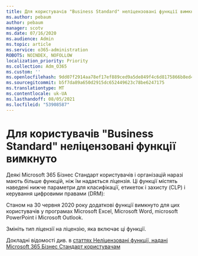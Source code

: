 ```yaml
---
title: Для користувачів "Business Standard" неліцензовані функції вимкнуто
ms.author: pebaum
author: pebaum
manager: scotv
ms.date: 07/16/2020
ms.audience: Admin
ms.topic: article
ms.service: o365-administration
ROBOTS: NOINDEX, NOFOLLOW
localization_priority: Priority
ms.collection: Adm_O365
ms.custom: ''
ms.openlocfilehash: 9dd07f2914aa78ef17ef889ced9a5de849f4c6d8175866b8ed4a41cbd28b9510
ms.sourcegitcommit: b5f7da89a650d2915dc652449623c78be6247175
ms.translationtype: MT
ms.contentlocale: uk-UA
ms.lasthandoff: 08/05/2021
ms.locfileid: "53908587"
---
```

# <a name="unlicensed-features-turned-off-for-business-standard-users"></a>Для користувачів "Business Standard" неліцензовані функції вимкнуто

Деякі Microsoft 365 Бізнес Стандарт користувачів і організацій наразі мають більше функцій, ніж їм надається ліцензія. Ці функції містять наведені нижче параметри для класифікації, етикеток і захисту (CLP) і керування цифровими правами (DRM):
    
Станом на 30 червня 2020 року додаткові функції вимкнуто для цих користувачів у програмах Microsoft Excel, Microsoft Word, microsoft PowerPoint і Microsoft Outlook.

Змініть тип ліцензії на ліцензію, яка включає ці функції. 

Докладні відомості див. в [статтях Неліцензовані функції, надані Microsoft 365 Бізнес Стандарт користувачам](https://support.microsoft.com/help/4568654/extra-features-to-be-turned-off-for-microsoft-365-business-standard?preview)